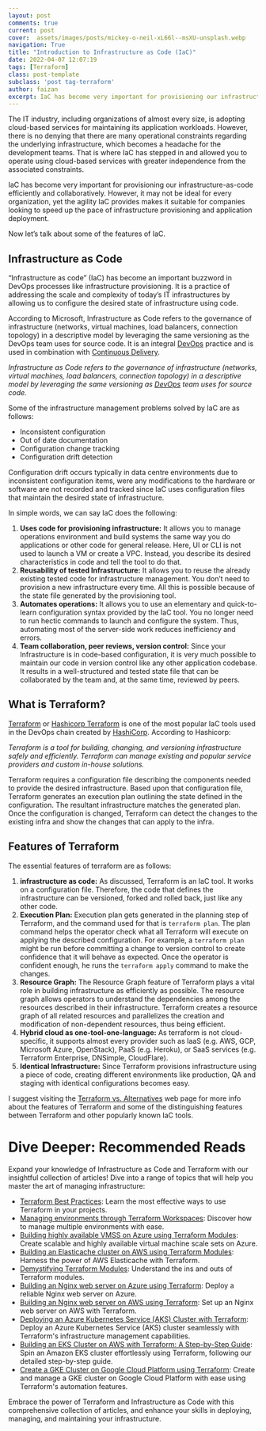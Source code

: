 ```yaml
---
layout: post
comments: true
current: post
cover:  assets/images/posts/mickey-o-neil-xL66l--msXU-unsplash.webp
navigation: True
title: "Introduction to Infrastructure as Code (IaC)"
date: 2022-04-07 12:07:19
tags: [Terraform]
class: post-template
subclass: 'post tag-terraform'
author: faizan
excerpt: IaC has become very important for provisioning our infrastructure-as-code efficiently and collaboratively.
---
```

The IT industry, including organizations of almost every size, is adopting cloud-based services for maintaining its application workloads. However, there is no denying that there are many operational constraints regarding the underlying infrastructure, which becomes a headache for the development teams. That is where IaC has stepped in and allowed you to operate using cloud-based services with greater independence from the associated constraints.

IaC has become very important for provisioning our infrastructure-as-code efficiently and collaboratively. However, it may not be ideal for every organization, yet the agility IaC provides makes it suitable for companies looking to speed up the pace of infrastructure provisioning and application deployment.

Now let’s talk about some of the features of IaC.

## Infrastructure as Code

“Infrastructure as code” (IaC) has become an important buzzword in DevOps processes like infrastructure provisioning. It is a practice of addressing the scale and complexity of today’s IT infrastructures by allowing us to configure the desired state of infrastructure using code.

According to Microsoft, Infrastructure as Code refers to the governance of infrastructure (networks, virtual machines, load balancers, connection topology) in a descriptive model by leveraging the same versioning as the DevOps team uses for source code. It is an integral [DevOps](https://opensenselabs.com/blog/articles/devops-drupal-development?utm_source=oslwebsite&utm_medium=blog&utm_campaign=DevOps) practice and is used in combination with [Continuous Delivery](https://opensenselabs.com/blog/articles/continuous-delivery-drupal?utm_source=oslwebsite&utm_medium=blog&utm_campaign=Continuous%20Delivery).

*Infrastructure as Code refers to the governance of infrastructure (networks, virtual machines, load balancers, connection topology) in a descriptive model by leveraging the same versioning as [DevOps](https://opensenselabs.com/blog/articles/devops-drupal-development?utm_source=oslwebsite&utm_medium=blog&utm_campaign=DevOps) team uses for source code.*

Some of the infrastructure management problems solved by IaC are as follows:

* Inconsistent configuration
* Out of date documentation
* Configuration change tracking
* Configuration drift detection

Configuration drift occurs typically in data centre environments due to inconsistent configuration items, were any modifications to the hardware or software are not recorded and tracked since IaC uses configuration files that maintain the desired state of infrastructure.

In simple words, we can say IaC does the following:

1. **Uses code for provisioning infrastructure:** It allows you to manage operations environment and build systems the same way you do applications or other code for general release. Here, UI or CLI is not used to launch a VM or create a VPC. Instead, you describe its desired characteristics in code and tell the tool to do that.
2. **Reusability of tested Infrastructure:** It allows you to reuse the already existing tested code for infrastructure management. You don’t need to provision a new infrastructure every time. All this is possible because of the state file generated by the provisioning tool.
3. **Automates operations:** It allows you to use an elementary and quick-to-learn configuration syntax provided by the IaC tool. You no longer need to run hectic commands to launch and configure the system. Thus, automating most of the server-side work reduces inefficiency and errors.
4. **Team collaboration, peer reviews, version control:** Since your Infrastructure is in code-based configuration, it is very much possible to maintain our code in version control like any other application codebase. It results in a well-structured and tested state file that can be collaborated by the team and, at the same time, reviewed by peers.

## What is Terraform?

[Terraform](https://www.hashicorp.com/) or [Hashicorp Terraform](https://www.hashicorp.com/) is one of the most popular IaC tools used in the DevOps chain created by [HashiCorp](https://www.hashicorp.com/). According to Hashicorp:

*Terraform is a tool for building, changing, and versioning infrastructure safely and efficiently. Terraform can manage existing and popular service providers and custom in-house solutions.*

Terraform requires a configuration file describing the components needed to provide the desired infrastructure. Based upon that configuration file, Terraform generates an execution plan outlining the state defined in the configuration. The resultant infrastructure matches the generated plan. Once the configuration is changed, Terraform can detect the changes to the existing infra and show the changes that can apply to the infra.

## Features of Terraform

The essential features of terraform are as follows:

1. **infrastructure as code:** As discussed, Terraform is an IaC tool. It works on a configuration file. Therefore, the code that defines the infrastructure can be versioned, forked and rolled back, just like any other code.
2. **Execution Plan:** Execution plan gets generated in the planning step of Terraform, and the command used for that is `terraform plan`. The plan command helps the operator check what all Terraform will execute on applying the described configuration. For example, a `terraform plan` might be run before committing a change to version control to create confidence that it will behave as expected. Once the operator is confident enough, he runs the `terraform apply` command to make the changes.
3. **Resource Graph:** The Resource Graph feature of Terraform plays a vital role in building infrastructure as efficiently as possible. The resource graph allows operators to understand the dependencies among the resources described in their infrastructure. Terraform creates a resource graph of all related resources and parallelizes the creation and modification of non-dependent resources, thus being efficient.
4. **Hybrid cloud as one-tool-one-language:** As terraform is not cloud-specific, it supports almost every provider such as IaaS (e.g. AWS, GCP, Microsoft Azure, OpenStack), PaaS (e.g. Heroku), or SaaS services (e.g. Terraform Enterprise, DNSimple, CloudFlare).
5. **Identical Infrastructure:** Since Terraform provisions infrastructure using a piece of code, creating different environments like production, QA and staging with identical configurations becomes easy.

I suggest visiting the [Terraform vs. Alternatives](https://www.terraform.io/intro/vs/index.html ) web page for more info about the features of Terraform and some of the distinguishing features between Terraform and other popularly known IaC tools.

# Dive Deeper: Recommended Reads

Expand your knowledge of Infrastructure as Code and Terraform with our insightful collection of articles! Dive into a range of topics that will help you master the art of managing infrastructure:

* [Terraform Best Practices](/terraform-best-practices): Learn the most effective ways to use Terraform in your projects.
* [Managing environments through Terraform Workspaces](/managing-environments-through-terraform-workspaces): Discover how to manage multiple environments with ease.
* [Building highly available VMSS on Azure using Terraform Modules](/building-highly-available-vmss-on-azure-using-terraform-modules): Create scalable and highly available virtual machine scale sets on Azure.
* [Building an Elasticache cluster on AWS using Terraform Modules](/building-an-elasticache-cluster-on-aws-using-terraform-modules): Harness the power of AWS Elasticache with Terraform.
* [Demystifying Terraform Modules](/demystifying-terraform-modules): Understand the ins and outs of Terraform modules.
* [Building an Nginx web server on Azure using Terraform](/building-an-nginx-webserver-on-azure-using-terraform): Deploy a reliable Nginx web server on Azure.
* [Building an Nginx web server on AWS using Terraform](/building-an-nginx-webserver-on-aws-using-terraform): Set up an Nginx web server on AWS with Terraform.
* [Deploying an Azure Kubernetes Service (AKS) Cluster with Terraform](/deploying-an-azure-kubernetes-service-aks-cluster-with-terraform): Deploy an Azure Kubernetes Service (AKS) cluster seamlessly with Terraform's infrastructure management capabilities.
* [Building an EKS Cluster on AWS with Terraform: A Step-by-Step Guide](/building-an-eks-cluster-on-aws-with-terraform): Spin an Amazon EKS cluster effortlessly using Terraform, following our detailed step-by-step guide.
* [Create a GKE Cluster on Google Cloud Platform using Terraform](/create-a-gke-cluster-on-google-cloud-platform-using-terraform): Create and manage a GKE cluster on Google Cloud Platform with ease using Terraform's automation features.

Embrace the power of Terraform and Infrastructure as Code with this comprehensive collection of articles, and enhance your skills in deploying, managing, and maintaining your infrastructure.